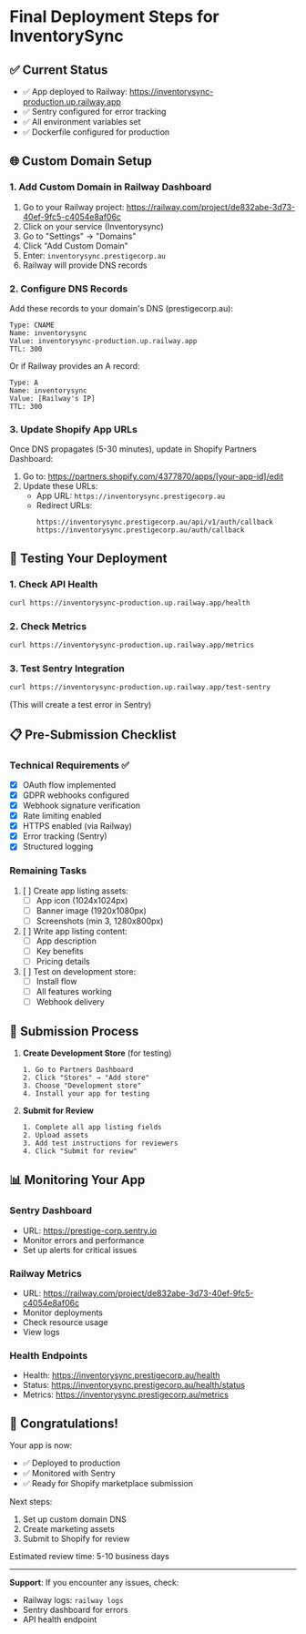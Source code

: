 # Final Deployment Steps for InventorySync

## ✅ Current Status
- ✅ App deployed to Railway: https://inventorysync-production.up.railway.app
- ✅ Sentry configured for error tracking
- ✅ All environment variables set
- ✅ Dockerfile configured for production

## 🌐 Custom Domain Setup

### 1. Add Custom Domain in Railway Dashboard
1. Go to your Railway project: https://railway.com/project/de832abe-3d73-40ef-9fc5-c4054e8af06c
2. Click on your service (Inventorysync)
3. Go to "Settings" → "Domains"
4. Click "Add Custom Domain"
5. Enter: `inventorysync.prestigecorp.au`
6. Railway will provide DNS records

### 2. Configure DNS Records
Add these records to your domain's DNS (prestigecorp.au):

```
Type: CNAME
Name: inventorysync
Value: inventorysync-production.up.railway.app
TTL: 300
```

Or if Railway provides an A record:
```
Type: A
Name: inventorysync
Value: [Railway's IP]
TTL: 300
```

### 3. Update Shopify App URLs
Once DNS propagates (5-30 minutes), update in Shopify Partners Dashboard:

1. Go to: https://partners.shopify.com/4377870/apps/[your-app-id]/edit
2. Update these URLs:
   - App URL: `https://inventorysync.prestigecorp.au`
   - Redirect URLs:
     ```
     https://inventorysync.prestigecorp.au/api/v1/auth/callback
     https://inventorysync.prestigecorp.au/auth/callback
     ```

## 🧪 Testing Your Deployment

### 1. Check API Health
```bash
curl https://inventorysync-production.up.railway.app/health
```

### 2. Check Metrics
```bash
curl https://inventorysync-production.up.railway.app/metrics
```

### 3. Test Sentry Integration
```bash
curl https://inventorysync-production.up.railway.app/test-sentry
```
(This will create a test error in Sentry)

## 📋 Pre-Submission Checklist

### Technical Requirements ✅
- [x] OAuth flow implemented
- [x] GDPR webhooks configured
- [x] Webhook signature verification
- [x] Rate limiting enabled
- [x] HTTPS enabled (via Railway)
- [x] Error tracking (Sentry)
- [x] Structured logging

### Remaining Tasks
1. [ ] Create app listing assets:
   - [ ] App icon (1024x1024px)
   - [ ] Banner image (1920x1080px)
   - [ ] Screenshots (min 3, 1280x800px)

2. [ ] Write app listing content:
   - [ ] App description
   - [ ] Key benefits
   - [ ] Pricing details

3. [ ] Test on development store:
   - [ ] Install flow
   - [ ] All features working
   - [ ] Webhook delivery

## 🚀 Submission Process

1. **Create Development Store** (for testing)
   ```
   1. Go to Partners Dashboard
   2. Click "Stores" → "Add store"
   3. Choose "Development store"
   4. Install your app for testing
   ```

2. **Submit for Review**
   ```
   1. Complete all app listing fields
   2. Upload assets
   3. Add test instructions for reviewers
   4. Click "Submit for review"
   ```

## 📊 Monitoring Your App

### Sentry Dashboard
- URL: https://prestige-corp.sentry.io
- Monitor errors and performance
- Set up alerts for critical issues

### Railway Metrics
- URL: https://railway.com/project/de832abe-3d73-40ef-9fc5-c4054e8af06c
- Monitor deployments
- Check resource usage
- View logs

### Health Endpoints
- Health: https://inventorysync.prestigecorp.au/health
- Status: https://inventorysync.prestigecorp.au/health/status
- Metrics: https://inventorysync.prestigecorp.au/metrics

## 🎉 Congratulations!

Your app is now:
- ✅ Deployed to production
- ✅ Monitored with Sentry
- ✅ Ready for Shopify marketplace submission

Next steps:
1. Set up custom domain DNS
2. Create marketing assets
3. Submit to Shopify for review

Estimated review time: 5-10 business days

---

**Support**: If you encounter any issues, check:
- Railway logs: `railway logs`
- Sentry dashboard for errors
- API health endpoint
